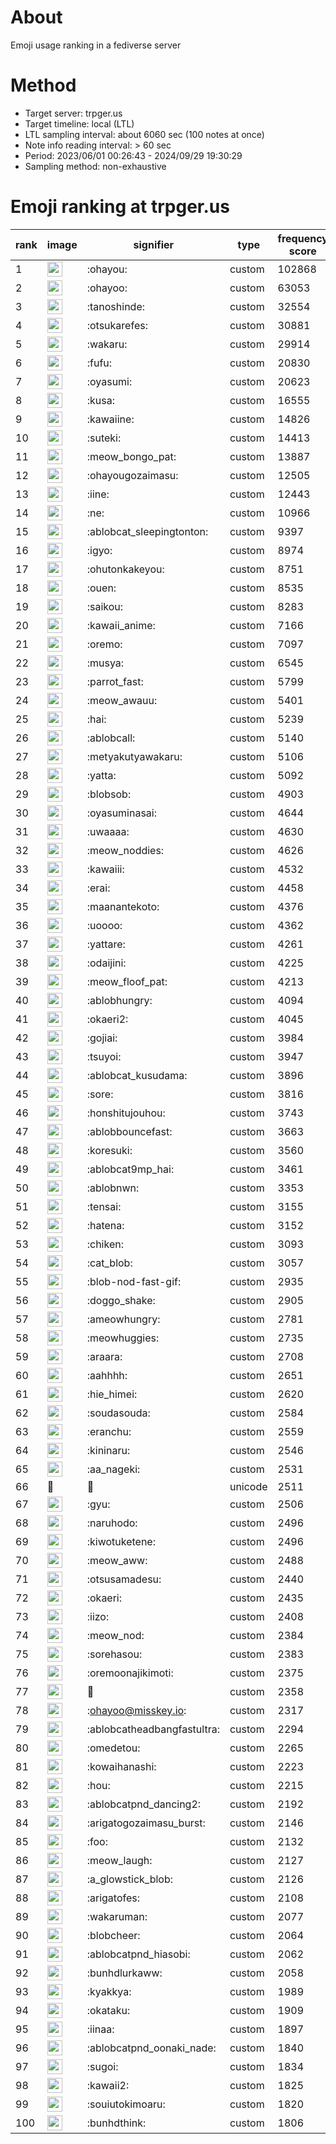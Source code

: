 # About
Emoji usage ranking in a fediverse server

# Method
- Target server: trpger.us
- Target timeline: local (LTL)
- LTL sampling interval: about 6060 sec (100 notes at once)
- Note info reading interval: > 60 sec
- Period: 2023/06/01 00:26:43 - 2024/09/29 19:30:29 
- Sampling method: non-exhaustive

# Emoji ranking at trpger.us

|rank|image|signifier|type|frequency score|
|----|----|----|----|----|
|1|<img height="24" src="https://trpger.us/emoji/ohayou.webp">|:ohayou:|custom|102868|
|2|<img height="24" src="https://trpger.us/emoji/ohayoo.webp">|:ohayoo:|custom|63053|
|3|<img height="24" src="https://trpger.us/emoji/tanoshinde.webp">|:tanoshinde:|custom|32554|
|4|<img height="24" src="https://trpger.us/emoji/otsukarefes.webp">|:otsukarefes:|custom|30881|
|5|<img height="24" src="https://trpger.us/emoji/wakaru.webp">|:wakaru:|custom|29914|
|6|<img height="24" src="https://trpger.us/emoji/fufu.webp">|:fufu:|custom|20830|
|7|<img height="24" src="https://trpger.us/emoji/oyasumi.webp">|:oyasumi:|custom|20623|
|8|<img height="24" src="https://trpger.us/emoji/kusa.webp">|:kusa:|custom|16555|
|9|<img height="24" src="https://trpger.us/emoji/kawaiine.webp">|:kawaiine:|custom|14826|
|10|<img height="24" src="https://trpger.us/emoji/suteki.webp">|:suteki:|custom|14413|
|11|<img height="24" src="https://trpger.us/emoji/meow_bongo_pat.webp">|:meow_bongo_pat:|custom|13887|
|12|<img height="24" src="https://trpger.us/emoji/ohayougozaimasu.webp">|:ohayougozaimasu:|custom|12505|
|13|<img height="24" src="https://trpger.us/emoji/iine.webp">|:iine:|custom|12443|
|14|<img height="24" src="https://trpger.us/emoji/ne.webp">|:ne:|custom|10966|
|15|<img height="24" src="https://trpger.us/emoji/ablobcat_sleepingtonton.webp">|:ablobcat_sleepingtonton:|custom|9397|
|16|<img height="24" src="https://trpger.us/emoji/igyo.webp">|:igyo:|custom|8974|
|17|<img height="24" src="https://trpger.us/emoji/ohutonkakeyou.webp">|:ohutonkakeyou:|custom|8751|
|18|<img height="24" src="https://trpger.us/emoji/ouen.webp">|:ouen:|custom|8535|
|19|<img height="24" src="https://trpger.us/emoji/saikou.webp">|:saikou:|custom|8283|
|20|<img height="24" src="https://trpger.us/emoji/kawaii_anime.webp">|:kawaii_anime:|custom|7166|
|21|<img height="24" src="https://trpger.us/emoji/oremo.webp">|:oremo:|custom|7097|
|22|<img height="24" src="https://trpger.us/emoji/musya.webp">|:musya:|custom|6545|
|23|<img height="24" src="https://trpger.us/emoji/parrot_fast.webp">|:parrot_fast:|custom|5799|
|24|<img height="24" src="https://trpger.us/emoji/meow_awauu.webp">|:meow_awauu:|custom|5401|
|25|<img height="24" src="https://trpger.us/emoji/hai.webp">|:hai:|custom|5239|
|26|<img height="24" src="https://trpger.us/emoji/ablobcall.webp">|:ablobcall:|custom|5140|
|27|<img height="24" src="https://trpger.us/emoji/metyakutyawakaru.webp">|:metyakutyawakaru:|custom|5106|
|28|<img height="24" src="https://trpger.us/emoji/yatta.webp">|:yatta:|custom|5092|
|29|<img height="24" src="https://trpger.us/emoji/blobsob.webp">|:blobsob:|custom|4903|
|30|<img height="24" src="https://trpger.us/emoji/oyasuminasai.webp">|:oyasuminasai:|custom|4644|
|31|<img height="24" src="https://trpger.us/emoji/uwaaaa.webp">|:uwaaaa:|custom|4630|
|32|<img height="24" src="https://trpger.us/emoji/meow_noddies.webp">|:meow_noddies:|custom|4626|
|33|<img height="24" src="https://trpger.us/emoji/kawaiii.webp">|:kawaiii:|custom|4532|
|34|<img height="24" src="https://trpger.us/emoji/erai.webp">|:erai:|custom|4458|
|35|<img height="24" src="https://trpger.us/emoji/maanantekoto.webp">|:maanantekoto:|custom|4376|
|36|<img height="24" src="https://trpger.us/emoji/uoooo.webp">|:uoooo:|custom|4362|
|37|<img height="24" src="https://trpger.us/emoji/yattare.webp">|:yattare:|custom|4261|
|38|<img height="24" src="https://trpger.us/emoji/odaijini.webp">|:odaijini:|custom|4225|
|39|<img height="24" src="https://trpger.us/emoji/meow_floof_pat.webp">|:meow_floof_pat:|custom|4213|
|40|<img height="24" src="https://trpger.us/emoji/ablobhungry.webp">|:ablobhungry:|custom|4094|
|41|<img height="24" src="https://trpger.us/emoji/okaeri2.webp">|:okaeri2:|custom|4045|
|42|<img height="24" src="https://trpger.us/emoji/gojiai.webp">|:gojiai:|custom|3984|
|43|<img height="24" src="https://trpger.us/emoji/tsuyoi.webp">|:tsuyoi:|custom|3947|
|44|<img height="24" src="https://trpger.us/emoji/ablobcat_kusudama.webp">|:ablobcat_kusudama:|custom|3896|
|45|<img height="24" src="https://trpger.us/emoji/sore.webp">|:sore:|custom|3816|
|46|<img height="24" src="https://trpger.us/emoji/honshitujouhou.webp">|:honshitujouhou:|custom|3743|
|47|<img height="24" src="https://trpger.us/emoji/ablobbouncefast.webp">|:ablobbouncefast:|custom|3663|
|48|<img height="24" src="https://trpger.us/emoji/koresuki.webp">|:koresuki:|custom|3560|
|49|<img height="24" src="https://trpger.us/emoji/ablobcat9mp_hai.webp">|:ablobcat9mp_hai:|custom|3461|
|50|<img height="24" src="https://trpger.us/emoji/ablobnwn.webp">|:ablobnwn:|custom|3353|
|51|<img height="24" src="https://trpger.us/emoji/tensai.webp">|:tensai:|custom|3155|
|52|<img height="24" src="https://trpger.us/emoji/hatena.webp">|:hatena:|custom|3152|
|53|<img height="24" src="https://trpger.us/emoji/chiken.webp">|:chiken:|custom|3093|
|54|<img height="24" src="https://trpger.us/emoji/cat_blob.webp">|:cat_blob:|custom|3057|
|55|<img height="24" src="https://trpger.us/emoji/blob-nod-fast-gif.webp">|:blob-nod-fast-gif:|custom|2935|
|56|<img height="24" src="https://trpger.us/emoji/doggo_shake.webp">|:doggo_shake:|custom|2905|
|57|<img height="24" src="https://trpger.us/emoji/ameowhungry.webp">|:ameowhungry:|custom|2781|
|58|<img height="24" src="https://trpger.us/emoji/meowhuggies.webp">|:meowhuggies:|custom|2735|
|59|<img height="24" src="https://trpger.us/emoji/araara.webp">|:araara:|custom|2708|
|60|<img height="24" src="https://trpger.us/emoji/aahhhh.webp">|:aahhhh:|custom|2651|
|61|<img height="24" src="https://trpger.us/emoji/hie_himei.webp">|:hie_himei:|custom|2620|
|62|<img height="24" src="https://trpger.us/emoji/soudasouda.webp">|:soudasouda:|custom|2584|
|63|<img height="24" src="https://trpger.us/emoji/eranchu.webp">|:eranchu:|custom|2559|
|64|<img height="24" src="https://trpger.us/emoji/kininaru.webp">|:kininaru:|custom|2546|
|65|<img height="24" src="https://trpger.us/emoji/aa_nageki.webp">|:aa_nageki:|custom|2531|
|66|🍮|🍮|unicode|2511|
|67|<img height="24" src="https://trpger.us/emoji/gyu.webp">|:gyu:|custom|2506|
|68|<img height="24" src="https://trpger.us/emoji/naruhodo.webp">|:naruhodo:|custom|2496|
|69|<img height="24" src="https://trpger.us/emoji/kiwotuketene.webp">|:kiwotuketene:|custom|2496|
|70|<img height="24" src="https://trpger.us/emoji/meow_aww.webp">|:meow_aww:|custom|2488|
|71|<img height="24" src="https://trpger.us/emoji/otsusamadesu.webp">|:otsusamadesu:|custom|2440|
|72|<img height="24" src="https://trpger.us/emoji/okaeri.webp">|:okaeri:|custom|2435|
|73|<img height="24" src="https://trpger.us/emoji/iizo.webp">|:iizo:|custom|2408|
|74|<img height="24" src="https://trpger.us/emoji/meow_nod.webp">|:meow_nod:|custom|2384|
|75|<img height="24" src="https://trpger.us/emoji/sorehasou.webp">|:sorehasou:|custom|2383|
|76|<img height="24" src="https://trpger.us/emoji/oremoonajikimoti.webp">|:oremoonajikimoti:|custom|2375|
|77|<img height="24" src="https://trpger.us/emoji/birthday.webp">|:birthday:|custom|2358|
|78|<img height="24" src="https://trpger.us/emoji/ohayoo.webp">|:ohayoo@misskey.io:|custom|2317|
|79|<img height="24" src="https://trpger.us/emoji/ablobcatheadbangfastultra.webp">|:ablobcatheadbangfastultra:|custom|2294|
|80|<img height="24" src="https://trpger.us/emoji/omedetou.webp">|:omedetou:|custom|2265|
|81|<img height="24" src="https://trpger.us/emoji/kowaihanashi.webp">|:kowaihanashi:|custom|2223|
|82|<img height="24" src="https://trpger.us/emoji/hou.webp">|:hou:|custom|2215|
|83|<img height="24" src="https://trpger.us/emoji/ablobcatpnd_dancing2.webp">|:ablobcatpnd_dancing2:|custom|2192|
|84|<img height="24" src="https://trpger.us/emoji/arigatogozaimasu_burst.webp">|:arigatogozaimasu_burst:|custom|2146|
|85|<img height="24" src="https://trpger.us/emoji/foo.webp">|:foo:|custom|2132|
|86|<img height="24" src="https://trpger.us/emoji/meow_laugh.webp">|:meow_laugh:|custom|2127|
|87|<img height="24" src="https://trpger.us/emoji/a_glowstick_blob.webp">|:a_glowstick_blob:|custom|2126|
|88|<img height="24" src="https://trpger.us/emoji/arigatofes.webp">|:arigatofes:|custom|2108|
|89|<img height="24" src="https://trpger.us/emoji/wakaruman.webp">|:wakaruman:|custom|2077|
|90|<img height="24" src="https://trpger.us/emoji/blobcheer.webp">|:blobcheer:|custom|2064|
|91|<img height="24" src="https://trpger.us/emoji/ablobcatpnd_hiasobi.webp">|:ablobcatpnd_hiasobi:|custom|2062|
|92|<img height="24" src="https://trpger.us/emoji/bunhdlurkaww.webp">|:bunhdlurkaww:|custom|2058|
|93|<img height="24" src="https://trpger.us/emoji/kyakkya.webp">|:kyakkya:|custom|1989|
|94|<img height="24" src="https://trpger.us/emoji/okataku.webp">|:okataku:|custom|1909|
|95|<img height="24" src="https://trpger.us/emoji/iinaa.webp">|:iinaa:|custom|1897|
|96|<img height="24" src="https://trpger.us/emoji/ablobcatpnd_oonaki_nade.webp">|:ablobcatpnd_oonaki_nade:|custom|1840|
|97|<img height="24" src="https://trpger.us/emoji/sugoi.webp">|:sugoi:|custom|1834|
|98|<img height="24" src="https://trpger.us/emoji/kawaii2.webp">|:kawaii2:|custom|1825|
|99|<img height="24" src="https://trpger.us/emoji/souiutokimoaru.webp">|:souiutokimoaru:|custom|1820|
|100|<img height="24" src="https://trpger.us/emoji/bunhdthink.webp">|:bunhdthink:|custom|1806|
